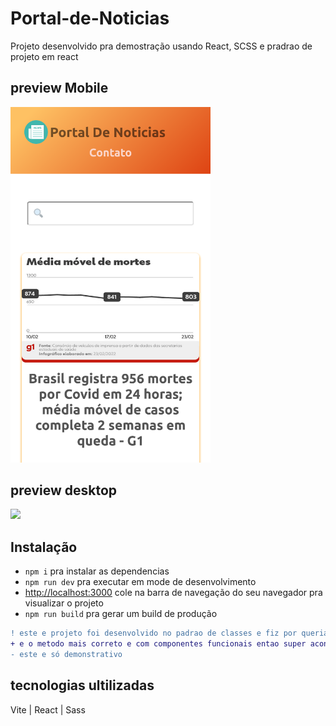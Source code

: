 # Portal-de-Noticias
Projeto desenvolvido pra demostração usando React, SCSS e pradrao de projeto em react

## preview Mobile
<img width="320" src="./preview/mobile.png"/>

## preview desktop
<img width="600" src="./preview/Portal-de-Noticias.gif"/>

## Instalação
- `npm i` pra instalar as dependencias
- `npm run dev` pra executar em mode de desenvolvimento
- [http://localhost:3000](http://localhost:3000) cole na barra de navegação do seu navegador pra visualizar o projeto
- `npm run build` pra gerar um build de produção
```diff
! este e projeto foi desenvolvido no padrao de classes e fiz por queria ter um projeto em react feito com classes
+ e o metodo mais correto e com componentes funcionais entao super aconselho a ultilizar
- este e só demonstrativo
```

## tecnologias ultilizadas

Vite | React | Sass
